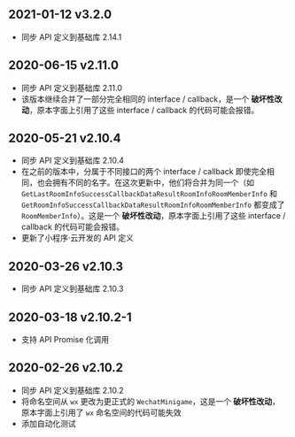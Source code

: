 ## 2021-01-12 v3.2.0
- 同步 API 定义到基础库 2.14.1

## 2020-06-15 v2.11.0
- 同步 API 定义到基础库 2.11.0
- 该版本继续合并了一部分完全相同的 interface / callback，是一个 **破坏性改动**，原本字面上引用了这些 interface / callback 的代码可能会报错。

## 2020-05-21 v2.10.4
- 同步 API 定义到基础库 2.10.4
- 在之前的版本中，分属于不同接口的两个 interface / callback 即使完全相同，也会拥有不同的名字。在这次更新中，他们将合并为同一个（如 `GetLastRoomInfoSuccessCallbackDataResultRoomInfoRoomMemberInfo` 和 `GetRoomInfoSuccessCallbackDataResultRoomInfoRoomMemberInfo` 都变成了 `RoomMemberInfo`）。这是一个 **破坏性改动**，原本字面上引用了这些 interface / callback 的代码可能会报错。
- 更新了小程序·云开发的 API 定义

## 2020-03-26 v2.10.3
- 同步 API 定义到基础库 2.10.3

## 2020-03-18 v2.10.2-1
- 支持 API Promise 化调用

## 2020-02-26 v2.10.2
- 同步 API 定义到基础库 2.10.2
- 将命名空间从 `wx` 更改为更正式的 `WechatMinigame`，这是一个 **破坏性改动**，原本字面上引用了 `wx` 命名空间的代码可能失效
- 添加自动化测试